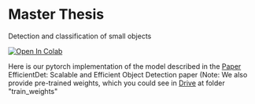 # Master Thesis
Detection and classification of small objects



<a href="https://colab.research.google.com/drive/1F-iGXFB5HqrGG_5dBPtXkOAZebiEnzkf?usp=sharing">
  <img src="https://colab.research.google.com/assets/colab-badge.svg" alt="Open In Colab"/>
</a>

Here is our pytorch implementation of the model described in the [Paper](https://openaccess.thecvf.com/content_CVPR_2020/papers/Tan_EfficientDet_Scalable_and_Efficient_Object_Detection_CVPR_2020_paper.pdf)
 EfficientDet: Scalable and Efficient Object Detection paper (Note: We also provide pre-trained weights, which you could see in [Drive](https://drive.google.com/drive/folders/1tyaq0c_YesoNot4c8n9M4uh89Njz7Sv_?usp=sharing)  at folder "train_weights"

